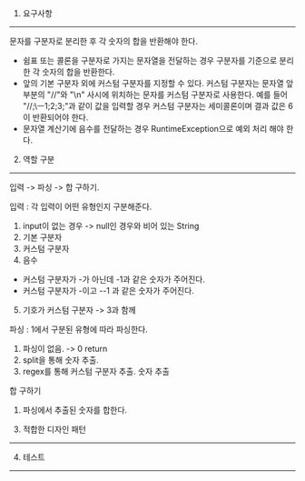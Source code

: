 1. 요구사항
---
문자를 구분자로 분리한 후 각 숫자의 합을 반환해야 한다.
- 쉼표 또는 콜론을 구분자로 가지는 문자열을 전달하는 경우 구분자를 기준으로 분리한 각 숫자의 합을 반환한다.
- 앞의 기본 구분자 외에 커스텀 구분자를 지정할 수 있다. 커스텀 구분자는 문자열 앞 부분의 "//"와 "\n" 사시에 위치하는 문자를 커스텀 구분자로 사용한다.
예를 들어 "//;\ㅡ1;2;3;"과 같이 값을 입력할 경우 커스텀 구분자는 세미콜론이며 결과 값은 6이 반환되어야 한다.
- 문자열 계산기에 음수를 전달하는 경우 RuntimeException으로 예외 처리 해야 한다.


2. 역할 구분
---
입력 -> 파싱 -> 합 구하기.

입력 : 각 입력이 어떤 유형인지 구분해준다.
1) input이 없는 경우 -> null인 경우와 비어 있는 String
2) 기본 구분자
3) 커스텀 구분자
4) 음수 
- 커스텀 구분자가 -가 아닌데 -1과 같은 숫자가 주어진다.
- 커스텀 구분자가 -이고 --1 과 같은 숫자가 주어진다.
5) 기호가 커스텀 구분자 -> 3과 함께

파싱 : 1에서 구분된 유형에 따라 파싱한다.
1) 파싱이 없음. -> 0 return
2) split을 통해 숫자 추출.
3) regex를 통해 커스텀 구분자 추출. 숫자 추출

합 구하기
1) 파싱에서 추출된 숫자를 합한다.


3. 적합한 디자인 패턴
---


4. 테스트
---